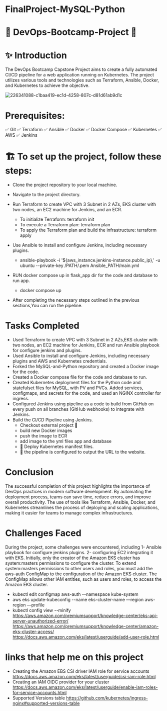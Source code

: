 # FinalProject-MySQL-Python
# 🎉 DevOps-Bootcamp-Project 🎉
# ✨ Introduction
The DevOps Bootcamp Capstone Project aims to create a fully automated CI/CD pipeline for a web application running on Kubernetes. The project utilizes various tools and technologies such as Terraform, Ansible, Docker, and Kubernetes to achieve the objective.

![226341088-c1baa419-ec1d-4258-807c-d81d61ab9d1c](https://github.com/esraa-asoo/Sprints/assets/73849360/a897c3d7-375f-4fc9-9bbb-7ea73385828a)


# Prerequisites:
✅ Git
✅ Terraform
✅ Ansible
✅ Docker
✅ Docker Compose
✅ Kubernetes
✅ AWS
✅ Jenkins
# 🏗️ To set up the project, follow these steps:
- Clone the project repository to your local machine.

- Navigate to the project directory.

- Run Terraform to create VPC with 3 Subnet in 2 AZs, EKS cluster with two 
  nodes, an EC2 machine for Jenkins, and an ECR.

   - To initialize Terraform: terraform init
   - To execute a Terraform plan: terraform plan
   - To apply the Terraform plan and build the infrastructure:
      terraform apply

- Use Ansible to install and configure Jenkins, including necessary plugins.

  - ansible-playbook -i '${aws_instance.jenkins-instance.public_ip},' -u 
    ubuntu --private-key /PATH/.pem Ansible_PATH/main.yml
  
- RUN docker compose up in flask_app dir for the code and database to run app.
   - docker compose up
- After completing the necessary steps outlined in the previous 
  sections,You can run the pipeline.

# Tasks Completed
- Used Terraform to create VPC with 3 Subnet in 2 AZs,EKS cluster with two 
  nodes, an EC2 machine for Jenkins, ECR and run Ansible playbook for 
  configure jenkins and plugins.
- Used Ansible to install and configure Jenkins, including necessary 
  plugins and AWS and Kubernetes credentials.
- Forked the MySQL-and-Python repository and created a Docker image for the 
  code.
- Created a Docker compose file for the code and database to run.
- Created Kubernetes deployment files for the Python code and statefulset 
  files for MySQL, with PV and PVCs. Added services, configmaps, and 
  secrets for the code, and used an NGINX controller for ingress.
- Configured Jenkins using pipeline as a code to build from GitHub on every 
  push on all branches (GitHub webhooks) to integrate with Jenkins.
- Build the CI/CD Pipeline using Jenkins.
     - Checkout external project 🙈
     - build new Docker images
     - push the image to ECR
     - add image to the yml files app and database
    - 🚀 Deploy Kubernetes manifest files.
    - 🚀 the pipeline is configured to output the URL to the website.
# Conclusion
The successful completion of this project highlights the importance of DevOps practices in modern software development. By automating the deployment process, teams can save time, reduce errors, and improve overall productivity. The use of tools like Terraform, Ansible, Docker, and Kubernetes streamlines the process of deploying and scaling applications, making it easier for teams to manage complex infrastructures.

# Challenges Faced
During the project, some challenges were encountered, including 1- Ansible playbook for configure jenkins plugins. 2- configuring EC2 integrating it with EKS. Initially, only the creator of the Amazon EKS cluster has system:masters permissions to configure the cluster. To extend system:masters permissions to other users and roles, you must add the aws-auth ConfigMap to the configuration of the Amazon EKS cluster. The ConfigMap allows other IAM entities, such as users and roles, to access the Amazon EKS cluster.

- kubectl edit configmap aws-auth --namespace kube-system
- aws eks update-kubeconfig --name eks-cluster-name —region aws-region —profile
- kubectl config view --minify
https://aws.amazon.com/premiumsupport/knowledge-center/eks-api-server-unauthorized-error/
https://aws.amazon.com/premiumsupport/knowledge-center/amazon-eks-cluster-access/
https://docs.aws.amazon.com/eks/latest/userguide/add-user-role.html

# links that help me on this project
- Creating the Amazon EBS CSI driver IAM role for service accounts 
  https://docs.aws.amazon.com/eks/latest/userguide/csi-iam-role.html
- Creating an IAM OIDC provider for your cluster 
  https://docs.aws.amazon.com/eks/latest/userguide/enable-iam-roles-for-service-accounts.html
- Supported Versions table
  https://github.com/kubernetes/ingress-nginx#supported-versions-table
